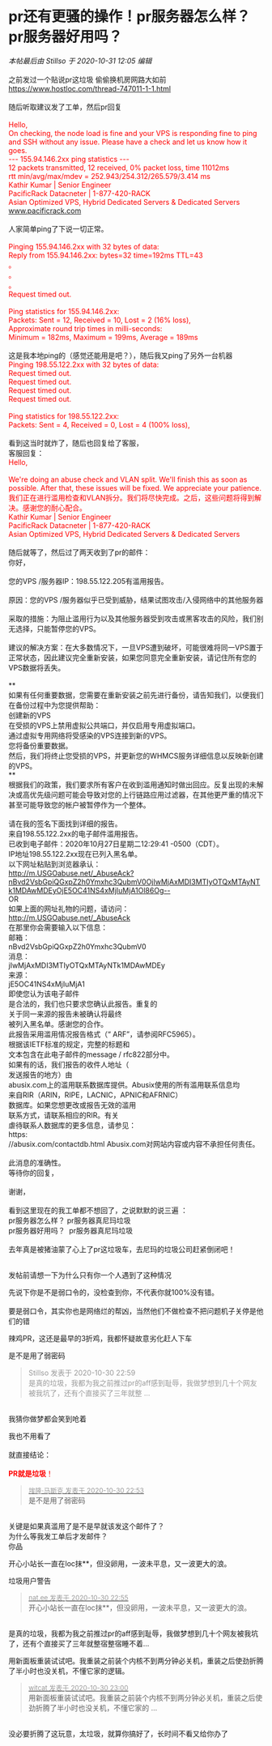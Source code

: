 # pr还有更骚的操作！pr服务器怎么样？pr服务器好用吗？


<i class="pstatus"> 本帖最后由 Stillso 于 2020-10-31 12:05 编辑 </i><br />
<br />
之前发过一个贴说pr这垃圾 偷偷换机房网路大如前 https://www.hostloc.com/thread-747011-1-1.html<br />
<br />
随后听取建议发了工单，然后pr回复<br />
<br />
<font color="Red">Hello,<br />
On checking, the node load is fine and your VPS is responding fine to ping and SSH without any issue. Please have a check and let us know how it goes.<br />
--- 155.94.146.2xx ping statistics ---<br />
12 packets transmitted, 12 received, 0% packet loss, time 11012ms<br />
rtt min/avg/max/mdev = 252.943/254.312/265.579/3.414 ms<br />
Kathir Kumar | Senior Engineer<br />
PacificRack Datacneter | 1-877-420-RACK<br />
Asian Optimized VPS, Hybrid Dedicated Servers &amp; Dedicated Servers<br />
www.pacificrack.com</font><br />
<br />
人家简单ping了下说一切正常。<br />
<br />
<font color="Red">Pinging 155.94.146.2xx with 32 bytes of data:<br />
Reply from 155.94.146.2xx: bytes=32 time=192ms TTL=43<br />
。<br />
。<br />
。<br />
Request timed out.<br />
<br />
Ping statistics for 155.94.146.2xx:<br />
Packets: Sent = 12, Received = 10, Lost = 2 (16% loss),<br />
Approximate round trip times in milli-seconds:<br />
Minimum = 182ms, Maximum = 199ms, Average = 189ms</font><br />
<br />
这是我本地ping的（感觉还能用是吧？），随后我又ping了另外一台机器<br />
<font color="Red">Pinging 198.55.122.2xx with 32 bytes of data:<br />
Request timed out.<br />
Request timed out.<br />
Request timed out.<br />
Request timed out.<br />
<br />
Ping statistics for 198.55.122.2xx:<br />
Packets: Sent = 4, Received = 0, Lost = 4 (100% loss),</font><br />
<br />
看到这当时就炸了，随后也回复给了客服，<br />
客服回复：<br />
<font color="Red">Hello,<br />
<br />
We're doing an abuse check and VLAN split. We'll finish this as soon as possible. After that, these issues will be fixed. We appreciate your patience.<br />
我们正在进行滥用检查和VLAN拆分。我们将尽快完成。之后，这些问题将得到解决。感谢您的耐心配合。<br />
Kathir Kumar | Senior Engineer<br />
PacificRack Datacneter | 1-877-420-RACK<br />
Asian Optimized VPS, Hybrid Dedicated Servers &amp; Dedicated Servers</font><br />
<br />
随后就等了，然后过了两天收到了pr的邮件：<br />
你好，<br />
<br />
您的VPS /服务器IP：198.55.122.205有滥用报告。<br />
<br />
原因：您的VPS /服务器似乎已受到威胁，结果试图攻击/入侵网络中的其他服务器<br />
<br />
采取的措施：为阻止滥用行为以及其他服务器受到攻击或黑客攻击的风险，我们别无选择，只能暂停您的VPS。<br />
<br />
建议的解决方案：在大多数情况下，一旦VPS遭到破坏，可能很难将同一VPS置于正常状态，因此建议完全重新安装，如果您同意完全重新安装，请记住所有您的VPS数据将丢失。<br />
<br />
**<br />
如果有任何重要数据，您需要在重新安装之前先进行备份，请告知我们，以便我们在备份过程中为您提供帮助：<br />
创建新的VPS<br />
在受损的VPS上禁用虚拟公共端口，并仅启用专用虚拟端口。<br />
通过虚拟专用网络将受感染的VPS连接到新的VPS。<br />
您将备份重要数据。<br />
然后，我们将终止您受损的VPS，并更新您的WHMCS服务详细信息以反映新创建的VPS。<br />
**<br />
根据我们的政策，我们要求所有客户在收到滥用通知时做出回应。反复出现的未解决或高优先级问题可能会导致对您的上行链路应用过滤器，在其他更严重的情况下甚至可能导致您的帐户被暂停作为一个整体。<br />
<br />
请在我的签名下面找到详细的报告。<br />
来自198.55.122.2xx的电子邮件滥用报告。<br />
已收到电子邮件：2020年10月27日星期二12:29:41 -0500（CDT）。<br />
IP地址198.55.122.2xx现在已列入黑名单。<br />
以下网址粘贴到浏览器承认：<br />
http://m.USGOabuse.net/_AbuseAck?nBvd2VsbGpiQGxpZ2h0Ymxhc3QubmV0OjIwMjAxMDI3MTIyOTQxMTAyNTk1MDAwMDEyOjE5OC41NS4xMjIuMjA1Ol86Og--<br />
OR<br />
如果上面的网址礼物的问题，请访问：<br />
http://m.USGOabuse.net/_AbuseAck<br />
在那里你会需要输入以下信息：<br />
邮箱：<br />
nBvd2VsbGpiQGxpZ2h0Ymxhc3QubmV0<br />
消息：<br />
jIwMjAxMDI3MTIyOTQxMTAyNTk1MDAwMDEy<br />
来源：<br />
jE5OC41NS4xMjIuMjA1<br />
即使您认为该电子邮件<br />
是合法的，我们也只要求您确认此报告。重复的<br />
关于同一来源的报告未被确认将最终<br />
被列入黑名单。感谢您的合作。<br />
此报告采用滥用情况报告格式（“ ARF”，请参阅RFC5965）。<br />
根据该IETF标准的规定，完整的标题和<br />
文本包含在此电子邮件的message / rfc822部分中。<br />
如果有的话，我们报告的收件人地址（<br />
发送报告的地方）由<br />
abusix.com上的滥用联系数据库提供。Abusix使用的所有滥用联系信息均<br />
来自RIR（ARIN，RIPE，LACNIC，APNIC和AFRNIC）<br />
数据库。如果您想更改或报告无效的滥用<br />
联系方式，请联系相应的RIR。有关<br />
虐待联系人数据库的更多信息，请参见：<br />
https:<br />
//abusix.com/contactdb.html Abusix.com对网站内容或内容不承担任何责任。<br />
<br />
此消息的准确性。<br />
等待你的回复，<br />
<br />
谢谢，<br />
<br />
看到这里现在的我工单都不想回了，之说默默的说三遍 ：<br />
pr服务器怎么样？ pr服务器真尼玛垃圾<br />
pr服务器好用吗？&nbsp;&nbsp;pr服务器真尼玛垃圾<br />
<br />
去年真是被猪油蒙了心上了pr这垃圾车，去尼玛的垃圾公司赶紧倒闭吧！<br />
<br />


发帖前请想一下为什么只有你一个人遇到了这种情况<img src="static/image/smiley/yct/013.gif" smilieid="43" border="0" alt="" />

先说下你是不是弱口令的，没检查到你，不代表你就100%没有错。<br />
<br />
要是弱口令，其实你也是网络烂的帮凶，当然他们不做检查不把问题机子关停是他们的错

辣鸡PR，这还是最早的3折鸡，我都怀疑故意劣化赶人下车<br />
<img id="aimg_JPnYj" onclick="zoom(this, this.src, 0, 0, 0)" class="zoom" src="https://i.loli.net/2020/10/31/xEUDC9LoGfnwpVb.jpg" onmouseover="img_onmouseoverfunc(this)" onload="thumbImg(this)" border="0" alt="" />

是不是用了弱密码

<div class="quote"><blockquote><font color="#999999">Stillso 发表于 2020-10-30 22:59</font><br />
<font color="#999999">是真的垃圾，我都为我之前推过pr的aff感到耻辱，我做梦想到几十个网友被我坑了，还有个直接买了三年就整 ...</font></blockquote></div><br />
我猜你做梦都会笑到呛着

我也不用看了<br />
<br />
就直接结论：<br />
<br />
<font color="Red"><strong>PR就是垃圾</strong>！</font>

<div class="quote"><blockquote><font size="2"><a href="https://www.hostloc.com/forum.php?mod=redirect&amp;goto=findpost&amp;pid=9378619&amp;ptid=760415" target="_blank"><font color="#999999">埃隆·马斯克 发表于 2020-10-30 22:53</font></a></font><br />
是不是用了弱密码</blockquote></div><br />
关键是如果真滥用了是不是早就该发这个邮件了？<br />
为什么等我发工单后才发邮件？<br />
你品

开心小站长一直在loc抹**，但没卵用，一波未平息，又一波更大的浪。

垃圾用户警告

<div class="quote"><blockquote><font size="2"><a href="https://www.hostloc.com/forum.php?mod=redirect&amp;goto=findpost&amp;pid=9378633&amp;ptid=760415" target="_blank"><font color="#999999">nat.ee 发表于 2020-10-30 22:55</font></a></font><br />
开心小站长一直在loc抹**，但没卵用，一波未平息，又一波更大的浪。</blockquote></div><br />
是真的垃圾，我都为我之前推过pr的aff感到耻辱，我做梦想到几十个网友被我坑了，还有个直接买了三年就整宿整宿睡不着...

用新面板重装试试吧。我重装之前装个内核不到两分钟必关机，重装之后使劲折腾了半小时也没关机，不懂它家的逻辑。

<div class="quote"><blockquote><font size="2"><a href="https://www.hostloc.com/forum.php?mod=redirect&amp;goto=findpost&amp;pid=9378648&amp;ptid=760415" target="_blank"><font color="#999999">witcat 发表于 2020-10-30 23:00</font></a></font><br />
用新面板重装试试吧。我重装之前装个内核不到两分钟必关机，重装之后使劲折腾了半小时也没关机，不懂它家的 ...</blockquote></div><br />
没必要折腾了这玩意，太垃圾，就算你搞好了，长时间不看又给你办了
